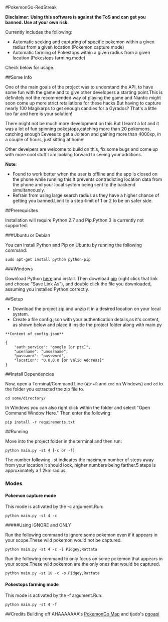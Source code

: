 #PokemonGo-RedStreak

<b>Disclaimer: Using this software is against the ToS and can get you banned. Use at your own risk.</b>

Currently includes the following:
- Automatic seeking and capturing of specific pokemon within a given radius from a given location (Pokemon capture mode)
- Automatic farming of Pokestops within a given radius from a given location (Pokestops farming mode)

Check below for usage.

##Some Info

One of the main goals of the project was to understand the API, to have some fun with the game and to give other developers a starting point.This is definitely not the recommended way of playing the game and Niantic might soon come up more strict retaliations for these hacks.But having to capture nearly 100 Magikarps to get enough candies for a Gyrados? That's a little too far and here is your solution!

There might not be much more development on this.But I learnt a lot and it was a lot of fun spinning pokestops,catching more than 20 pokemons, catching enough Eevees to get a Jolteon and gaining more than 4000xp, in a couple of hours, just sitting at home!

Other develpers are welcome to build on this, fix some bugs and come up with more cool stuff.I am looking forward to seeing your additions.

**Note**: 
- Found to work better when the user is offline and the app is closed on the phone while running this.It prevents contradicting location data from the phone and your local system being sent to the backend simultaneously.
- Refrain from using large search radius as they have a higher chance of getting you banned.Limit to a step-limit of 1 or 2 to be on safer side.

##Prerequisites

Installation will require Python 2.7 and Pip.Python 3 is currently not supported.

###Ubuntu or Debian

You can install Python and Pip on Ubuntu by running the following command:
```
sudo apt-get install python python-pip
```

###Windows

Download Python [here](https://www.python.org/ftp/python/2.7.12/python-2.7.12.amd64.msi) and install. Then download [pip](https://bootstrap.pypa.io/get-pip.py) (right click that link and choose "Save Link As"), and double click the file you downloaded, assuming you installed Python correctly.

##Setup
- Download the project zip and unzip it in a desired location on your local system.
- Create a file config.json with your authentication details,as it's content, as shown below and place it inside the project folder along with main.py
```
**Content of config.json**

{
    "auth_service": "google [or ptc]",
    "username": "unsername",
    "password": "password",
    "location": "0.0,0.0 [or Valid Address]"
}
```
##Install Dependencies

Now, open a Terminal/Command Line (```Win```+```R``` and ```cmd``` on Windows) and ```cd``` to the folder you extracted the zip file to.
```
cd some/directory/
```
In Windows you can also right click within the folder and select "Open Command Window Here."
Then enter the following:
```
pip install -r requirements.txt
```

##Running

Move into the project folder in the terminal and then run:
```
python main.py -st 4 [-c or -f]
```
The number following -st indicates the maximum number of steps away from your location it should look, higher numbers being farther.5 steps is approximately a 1.2km radius.

### Modes

#### Pokemon capture mode
This mode is activated by the -c argument.Run:

```
python main.py -st 4 -c
```

#####Using IGNORE and ONLY

Run the following command to ignore some pokemon even if it appears in your scope.These wild pokemon would not be captured.

```
python main.py -st 4 -c -i Pidgey,Rattata
```

Run the following command to only focus on some pokemon that appears in your scope.These wild pokemon are the only ones that would be captured.

```
python main.py -st 10 -c -o Pidgey,Rattata
```

#### Pokestops farming mode
This mode is activated by the -f argument.Run:

```
python main.py -st 4 -f
```

##Credits
Building off AHAAAAAAA's [PokemonGo Map](https://github.com/AHAAAAAAA/PokemonGo-Map) and tjado's [pgoapi](https://github.com/tejado/pgoapi)




